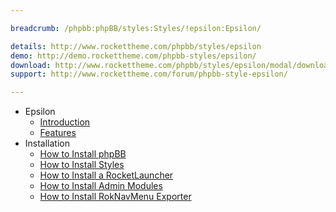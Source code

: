 ```yaml
---

breadcrumb: /phpbb:phpBB/styles:Styles/!epsilon:Epsilon/

details: http://www.rockettheme.com/phpbb/styles/epsilon
demo: http://demo.rockettheme.com/phpbb-styles/epsilon/
download: http://www.rockettheme.com/phpbb/styles/epsilon/modal/downloads
support: http://www.rockettheme.com/forum/phpbb-style-epsilon/

---
```


* Epsilon
	* [Introduction](INDEX.md#introduction)
	* [Features](INDEX.md#features)
* Installation
	* [How to Install phpBB](../../start/install.md)
	* [How to Install Styles](../../start/styles.md)
    * [How to Install a RocketLauncher](../../start/rocketlauncher.md)
	* [How to Install Admin Modules](../../start/styles.md#installing-administrative-modules)
	* [How to Install RokNavMenu Exporter](../../modules/roknavmenu.md)
